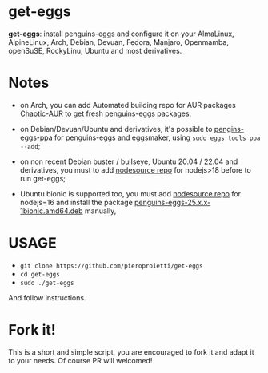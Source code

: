 # get-eggs

**get-eggs**: install penguins-eggs and configure it on your AlmaLinux, AlpineLinux, Arch, Debian, Devuan, Fedora, Manjaro, Openmamba, openSuSE, RockyLinu, Ubuntu and most derivatives.

# Notes
* on Arch, you can add Automated building repo for AUR packages [Chaotic-AUR](https://aur.chaotic.cx/) to get fresh penguins-eggs packages.

* on Debian/Devuan/Ubuntu and derivatives, it's possible to [pengins-eggs-ppa](https://github.com/pieroproietti/penguins-eggs-ppa) for penguins-eggs and eggsmaker, using `sudo eggs tools ppa --add`;

* on non recent Debian buster / bullseye, Ubuntu 20.04 / 22.04 and derivatives, you must to add [nodesource repo](https://github.com/nodesource/distributions?tab=readme-ov-file#debian-and-ubuntu-based-distributions) for nodejs>18 before to run get-eggs;

* Ubuntu bionic is supported too, you must add [nodesource repo](https://github.com/nodesource/distributions?tab=readme-ov-file#debian-and-ubuntu-based-distributions) for nodejs=16 and install the package [penguins-eggs-25.x.x-1bionic.amd64.deb](https://penguins-eggs.net/basket/index.php/packages/?p=packages%2Fdebs) manually,

# USAGE

* `git clone https://github.com/pieroproietti/get-eggs`
* `cd get-eggs`
* `sudo ./get-eggs`

And follow instructions.

# Fork it!
This is a short and simple script, you are encouraged to fork it and adapt it to your needs. Of course PR will welcomed!